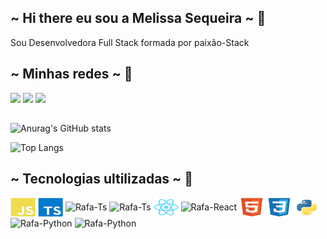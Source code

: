 ## ~ Hi there eu sou a Melissa Sequeira ~ 💾

<div>
  <p>Sou Desenvolvedora Full Stack formada por paixão-Stack</p>
</div>

## ~ Minhas redes ~ 💾
<div> 
  <a href = "mailto:mehsequeiracampos@gmail.com"><img src="https://img.shields.io/badge/-Gmail-%23333?style=for-the-badge&logo=gmail&logoColor=white" target="_blank"></a>
  <a href="https://www.linkedin.com/in/melissa-sequeira-967187211/" target="_blank"><img src="https://img.shields.io/badge/-LinkedIn-%230077B5?style=for-the-badge&logo=linkedin&logoColor=white" target="_blank"></a> 
  <a href = "https://portifolio-beta-red.vercel.app/"><img src="https://img.shields.io/badge/website-000000?style=for-the-badge&logo=About.me&logoColor=white" target="_blank"></a>
</div>

##

![Anurag's GitHub stats](https://github-readme-stats.vercel.app/api?username=MewOkami&show_icons=true&theme=transparent)

![Top Langs](https://github-readme-stats.vercel.app/api/top-langs/?username=MewOkami&layout=compact&theme=transparent)

## ~ Tecnologias ultilizadas ~ 💾

<div>
  <img align="center" alt="Rafa-Js" height="30" width="40" src="https://raw.githubusercontent.com/devicons/devicon/master/icons/javascript/javascript-plain.svg">
  <img align="center" alt="Rafa-Ts" height="30" width="40" src="https://raw.githubusercontent.com/devicons/devicon/master/icons/typescript/typescript-plain.svg">
  <img align="center" alt="Rafa-Ts" height="37" width="40" src="https://img.icons8.com/?size=256&id=9ESZMOeUioJS&format=png">
  <img align="center" alt="Rafa-Ts" height="37" width="40" src="https://img.icons8.com/?size=256&id=hsPbhkOH4FMe&format=png">
  <img align="center" alt="Rafa-React" height="30" width="40" src="https://raw.githubusercontent.com/devicons/devicon/master/icons/react/react-original.svg">
  <img align="center" alt="Rafa-React" height="30" width="40" src="https://img.icons8.com/?size=256&id=ttxR7mXaDvqS&format=png">
  <img align="center" alt="Rafa-HTML" height="30" width="40" src="https://raw.githubusercontent.com/devicons/devicon/master/icons/html5/html5-original.svg">
  <img align="center" alt="Rafa-CSS" height="30" width="40" src="https://raw.githubusercontent.com/devicons/devicon/master/icons/css3/css3-original.svg">
  <img align="center" alt="Rafa-Python" height="30" width="40" src="https://raw.githubusercontent.com/devicons/devicon/master/icons/python/python-original.svg">
  <img align="center" alt="Rafa-Python" height="30" width="40" src="https://cdn.jsdelivr.net/gh/devicons/devicon/icons/django/django-plain.svg">
  <img align="center" alt="Rafa-Python" height="35" width="40" src="https://img.icons8.com/?size=256&id=13406&format=png">
</div>

##

